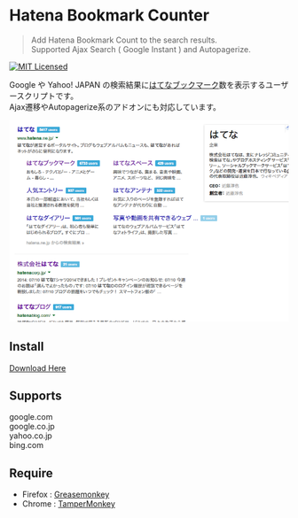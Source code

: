 Hatena Bookmark Counter
=======================

> Add Hatena Bookmark Count to the search results.  
> Supported Ajax Search ( Google Instant ) and Autopagerize.

[![MIT Licensed][license-image]][license-url]

[license-image]:http://img.shields.io/badge/license-MIT-blue.svg?style=flat-square
[license-url]:http://opensource.org/licenses/MIT


Google や Yahoo! JAPAN の検索結果に[はてなブックマーク](http://b.hatena.ne.jp/)数を表示するユーザースクリプトです。  
Ajax遷移やAutopagerize系のアドオンにも対応しています。  


<p align="center">
	<img src="./screenshot.png" alt="はてなブックマークを表示した様子">
</p>



Install
-------

[Download Here][download-url]

[download-url]:https://raw.githubusercontent.com/narirou/hatena-bookmark-counter/master/hatena-bookmark-counter.user.js



Supports
--------

google.com  
google.co.jp  
yahoo.co.jp  
bing.com



Require
-------

 * Firefox : [Greasemonkey][greasemonkey-url] 
 * Chrome : [TamperMonkey][tampermonkey-url]

[greasemonkey-url]:https://addons.mozilla.org/firefox/addon/greasemonkey/
[tampermonkey-url]:https://chrome.google.com/webstore/detail/tampermonkey/dhdgffkkebhmkfjojejmpbldmpobfkfo
